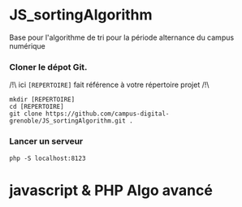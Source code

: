 # JS_sortingAlgorithm
Base pour l'algorithme de tri pour la période alternance du campus numérique

### Cloner le dépot Git.

/!\ ici `[REPERTOIRE]` fait référence à votre répertoire projet /!\

```
mkdir [REPERTOIRE]
cd [REPERTOIRE]
git clone https://github.com/campus-digital-grenoble/JS_sortingAlgorithm.git .
```

### Lancer un serveur

```
php -S localhost:8123
```
# javascript & PHP Algo avancé
